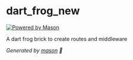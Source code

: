 # dart_frog_new

[![Powered by Mason](https://img.shields.io/endpoint?url=https%3A%2F%2Ftinyurl.com%2Fmason-badge)](https://github.com/felangel/mason)

A dart frog brick to create routes and middleware

_Generated by [mason][1] 🧱_

[1]: https://github.com/felangel/mason
